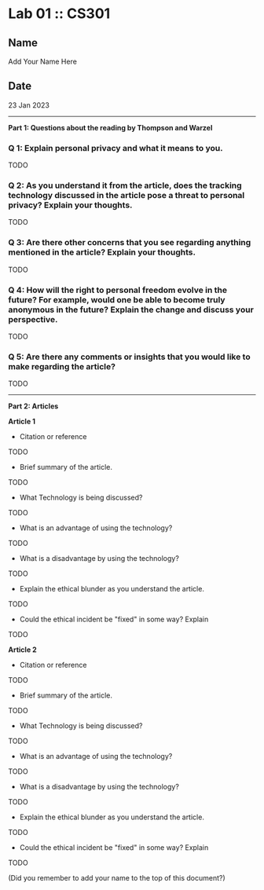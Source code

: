 # Lab 01 :: CS301

## Name

Add Your Name Here

## Date

23 Jan 2023

---

**Part 1: Questions about the reading by Thompson and Warzel**

### Q 1: Explain personal privacy and what it means to you.

TODO

### Q 2: As you understand it from the article, does the tracking technology discussed in the article pose a threat to personal privacy? Explain your thoughts.

TODO

### Q 3: Are there other concerns that you see regarding anything mentioned in the article? Explain your thoughts.

TODO

### Q 4: How will the right to personal freedom evolve in the future? For example, would one be able to become truly anonymous in the future? Explain the change and discuss your perspective.

TODO

### Q 5: Are there any comments or insights that you would like to make regarding the article?

TODO

---

**Part 2: Articles**

**Article 1**

* Citation or reference

TODO

* Brief summary of the article.

TODO

* What Technology is being discussed?

TODO

* What is an advantage of using the technology?

TODO 

* What is a disadvantage by using the technology?

TODO

* Explain the ethical blunder as you understand the article.

TODO

* Could the ethical incident be "fixed" in some way? Explain

TODO

**Article 2**

* Citation or reference

TODO

* Brief summary of the article.

TODO

* What Technology is being discussed?

TODO

* What is an advantage of using the technology?

TODO 

* What is a disadvantage by using the technology?

TODO

* Explain the ethical blunder as you understand the article.

TODO

* Could the ethical incident be "fixed" in some way? Explain

TODO

(Did you remember to add your name to the top of this document?)
